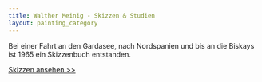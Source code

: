 ```yaml
---
title: Walther Meinig - Skizzen & Studien
layout: painting_category
---
```


Bei einer Fahrt an den Gardasee, nach Nordspanien und bis an die Biskays ist 1965 ein Skizzenbuch entstanden.

[Skizzen ansehen >>](sketches_01.html)
